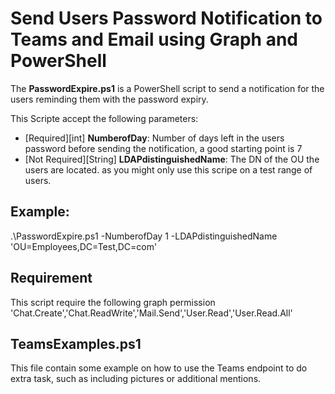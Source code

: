 # Send Users Password Notification to Teams and Email using Graph and PowerShell

The **PasswordExpire.ps1** is a PowerShell script to send a notification for the users reminding them with the password expiry.

This Scripte accept the following parameters:

- [Required][int] **NumberofDay**: Number of days left in the users password before sending the notification, a good starting point is 7
- [Not Required][String] **LDAPdistinguishedName**: The DN of the OU the users are located. as you might only use this scripe on a test range of users.

## Example:

.\PasswordExpire.ps1 -NumberofDay 1 -LDAPdistinguishedName 'OU=Employees,DC=Test,DC=com'

## Requirement

This script require the following graph permission 'Chat.Create','Chat.ReadWrite','Mail.Send','User.Read','User.Read.All'

## TeamsExamples.ps1

This file contain some example on how to use the Teams endpoint to do extra task, such as including pictures or additional mentions.
